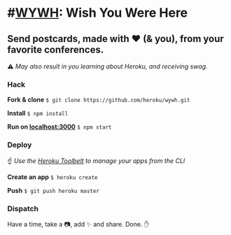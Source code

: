 # #[WYWH](https://wywh.io): Wish You Were Here


## Send postcards, made with :heart: (& you), from your favorite conferences.

:warning:  _May also result in you learning about Heroku, and receiving swag._


### Hack

**Fork & clone** `$ git clone https://github.com/heroku/wywh.git`

**Install** `$ npm install`

**Run on [localhost:3000](localhost:3000)** `$ npm start`


### Deploy

:point_up: _Use the [Heroku Toolbelt](https://toolbelt.heroku.com) to manage your apps from the CLI_

**Create an app** `$ heroku create`

**Push** `$ git push heroku master`


### Dispatch

Have a time, take a :camera:, add :sparkles: and share. Done. :raised_hand:

